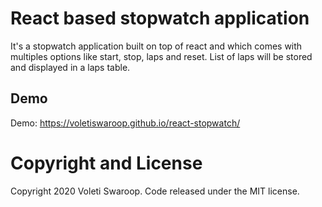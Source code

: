 # React based stopwatch application

It's a stopwatch application built on top of react and which comes with multiples options like start, stop, laps and reset. List of laps will be stored and displayed in a laps table.

## Demo

Demo: https://voletiswaroop.github.io/react-stopwatch/

# Copyright and License

Copyright 2020 Voleti Swaroop. Code released under the MIT license.
